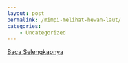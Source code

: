 ```yaml
---
layout: post
permalink: /mimpi-melihat-hewan-laut/
categories:
    - Uncategorized
---
```


[Baca Selengkapnya](/02)